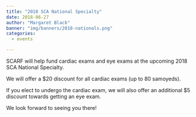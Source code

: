 ```yaml
---
title: "2018 SCA National Specialty"
date: 2018-06-27
author: "Margaret Black"
banner: "img/banners/2018-nationals.png"
categories:
  - events

---
```


SCARF will help fund cardiac exams and eye exams at the upcoming 2018 SCA National Specialty.

We will offer a $20 discount for all cardiac exams (up to 80 samoyeds).

If you elect to undergo the cardiac exam, we will also offer an additional $5 discount towards getting an eye exam.

We look forward to seeing you there!
